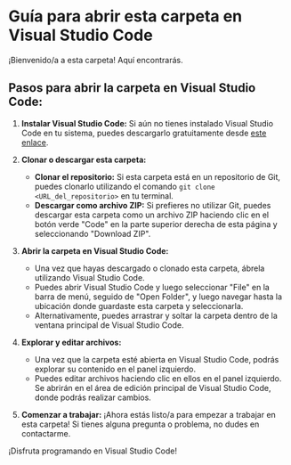 # Guía para abrir esta carpeta en Visual Studio Code

¡Bienvenido/a a esta carpeta! Aquí encontrarás.

## Pasos para abrir la carpeta en Visual Studio Code:

1. **Instalar Visual Studio Code:**
   Si aún no tienes instalado Visual Studio Code en tu sistema, puedes descargarlo gratuitamente desde [este enlace](https://code.visualstudio.com/).

2. **Clonar o descargar esta carpeta:**
   - **Clonar el repositorio:** Si esta carpeta está en un repositorio de Git, puedes clonarlo utilizando el comando `git clone <URL_del_repositorio>` en tu terminal.
   - **Descargar como archivo ZIP:** Si prefieres no utilizar Git, puedes descargar esta carpeta como un archivo ZIP haciendo clic en el botón verde "Code" en la parte superior derecha de esta página y seleccionando "Download ZIP".

3. **Abrir la carpeta en Visual Studio Code:**
   - Una vez que hayas descargado o clonado esta carpeta, ábrela utilizando Visual Studio Code.
   - Puedes abrir Visual Studio Code y luego seleccionar "File" en la barra de menú, seguido de "Open Folder", y luego navegar hasta la ubicación donde guardaste esta carpeta y seleccionarla.
   - Alternativamente, puedes arrastrar y soltar la carpeta dentro de la ventana principal de Visual Studio Code.

4. **Explorar y editar archivos:**
   - Una vez que la carpeta esté abierta en Visual Studio Code, podrás explorar su contenido en el panel izquierdo.
   - Puedes editar archivos haciendo clic en ellos en el panel izquierdo. Se abrirán en el área de edición principal de Visual Studio Code, donde podrás realizar cambios.

5. **Comenzar a trabajar:**
   ¡Ahora estás listo/a para empezar a trabajar en esta carpeta! Si tienes alguna pregunta o problema, no dudes en contactarme.

¡Disfruta programando en Visual Studio Code!
